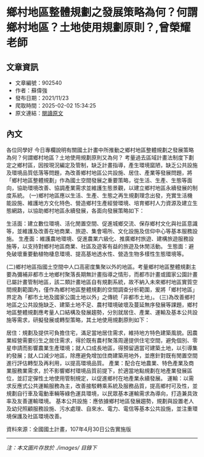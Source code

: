 # 鄉村地區整體規劃之發展策略為何？何謂鄉村地區？土地使用規劃原則？,曾榮耀老師

## 文章資訊
- 文章編號：902540
- 作者：蘇偉強
- 發布日期：2021/11/23
- 爬取時間：2025-02-02 15:34:25
- 原文連結：[閱讀原文](https://real-estate.get.com.tw/Columns/detail.aspx?no=902540)

## 內文
各位同學好
今日專欄說明有關國土計畫中所推動之鄉村地區整體規劃之發展策略為何？何謂鄉村地區？土地使用規劃原則又為何？
考量過去區域計畫法制度下劃定之鄉村區，因按現況編定及管制，缺乏計畫指導，產生環境窳陋，缺乏公共設施及環境品質低落等問題，為改善鄉村地區公共設施、居住、產業等發展問題，將「鄉村地區整體規劃」作為國土空間發展之重要策略，從生活、生產、生態等面向，協助環境改善、協調產業需求並維護生態景觀，以建立鄉村地區永續發展的制度系統。
(一)鄉村地區應以生活、生產、生態之再生規劃理念出發，充實生活機能設施、維護地方文化特色、營造鄉村生產經營環境、培育鄉村人力資源及建立生態網路，以協助鄉村地區永續發展，各面向發展策略如下：

生活面：建立數位環境、活化閒置空間、促進城鄉交流、保存鄉村文化與社區意識等，並維護及改善在地商業、旅遊、集會場所、文化設施及信仰中心等基本服務設施。 
生產面：維護農地環境、促進農業六級化、推廣鄉村旅遊、建構旅遊服務設施等，以支持對鄉村地區商業、社區及遊客有益的旅遊及休閒活動。 
生態面：避免破壞重要動植物棲息環境、提高基地透水性、營造生物多樣性生態環境等。 

(二)鄉村地區指國土空間中人口高密度集聚以外的地區。考量鄉村地區整體規劃主要為彌補非都市土地鄉村聚落長期無計畫指導之情形，而都市計畫或國家公園計畫已屬計畫管制地區，該二類計畫地區自有規劃系統，故不納入未來鄉村地區實質空間規劃範圍內，僅作為鄉村地區整體規劃的空間調查分析範圍，爰將「鄉村地區」界定為「都市土地及國家公園土地以外」之傳統「非都市土地」。
(三)為改善鄉村地區之公共設施缺乏、建築土地不足、農村環境破壞及蔓延無序發展等課題，鄉村地區整體規劃應考量人口結構及發展趨勢，分別就居住、產業、運輸及基本公共設施等需求，研擬發展或轉型策略，其土地使用規劃原則如下：

居住：規劃及提供可負擔住宅，滿足當地居住需求，維持地方特色建築風貌。因農業經營需要衍生之居住需求，得於既有農村聚落周邊提供住宅空間，避免個別、零星申請而影響農業生產環境；就人口成長地區，得預留適當可建築土地，以引導集約發展；就人口減少地區，除應避免增加住商建築用地外，並應針對既有閒置空間進行評估轉型及再利用，以提高環境品質。 
產業：配合在地農業、特色產業及商業服務業需求，於不影響鄉村環境品質前提下，於適當地點規劃在地產業發展區位，並訂定彈性土地使用管制規定，以促進鄉村在地產業永續發展。 
運輸：以需求反應式公共運輸服務為主，改善接駁轉乘系統及服務品質，提高鄉村可及性，並規劃自行車及電動車輛等綠色運具環境，以民眾基本運輸需求為導向，打造兼具效率及友善運輸環境。 
基本公共設施：應依據鄉村地區發展趨勢，規劃與設置老人及幼兒照顧服務設施、污水處理、自來水、電力、電信等基本公共設施，並注重環境保護及社區環境改善。 

資料來源：全國國土計畫，107年4月30日公告實施版

---
*注：本文圖片存放於 ./images/ 目錄下*

